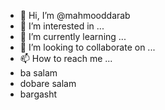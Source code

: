 - 👋 Hi, I’m @mahmooddarab
- 👀 I’m interested in ...
- 🌱 I’m currently learning ...
- 💞️ I’m looking to collaborate on ...
- 📫 How to reach me ...
-  ba salam
-  dobare salam
-  bargasht
<!---
mahmooddarab/mahmooddarab is a ✨ special ✨ repository because its `README.md` (this file) appears on your GitHub profile.
You can click the Preview link to take a look at your changes.
--->
